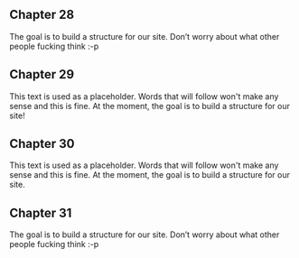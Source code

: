 ## Chapter 28

The goal is to build a structure for our site. Don’t worry about what other people fucking think :-p

## Chapter 29

This text is used as a placeholder. Words that will follow won't make any sense and this is fine. At the moment, the goal is to build a structure for our site!

## Chapter 30

This text is used as a placeholder. Words that will follow won't make any sense and this is fine. At the moment, the goal is to build a structure for our site.

## Chapter 31

The goal is to build a structure for our site. Don’t worry about what other people fucking think :-p